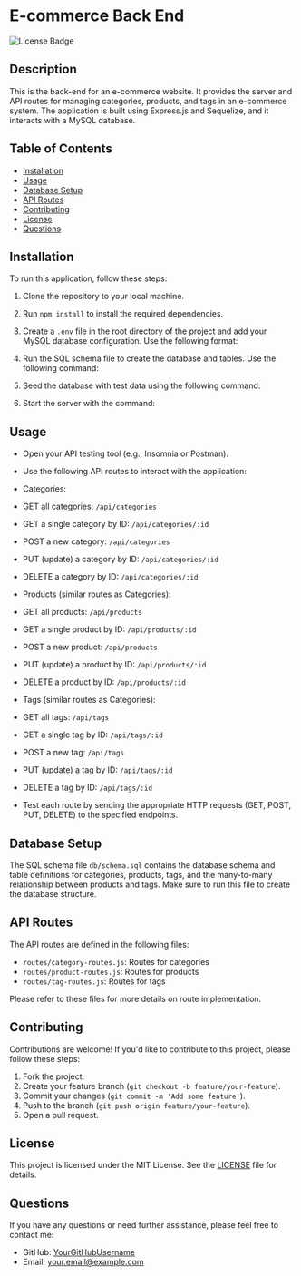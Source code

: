 # E-commerce Back End

![License Badge](https://img.shields.io/badge/license-MIT-blue)

## Description

This is the back-end for an e-commerce website. It provides the server and API routes for managing categories, products, and tags in an e-commerce system. The application is built using Express.js and Sequelize, and it interacts with a MySQL database.

## Table of Contents

- [Installation](#installation)
- [Usage](#usage)
- [Database Setup](#database-setup)
- [API Routes](#api-routes)
- [Contributing](#contributing)
- [License](#license)
- [Questions](#questions)

## Installation

To run this application, follow these steps:

1. Clone the repository to your local machine.

2. Run `npm install` to install the required dependencies.

3. Create a `.env` file in the root directory of the project and add your MySQL database configuration. Use the following format:


4. Run the SQL schema file to create the database and tables. Use the following command:


5. Seed the database with test data using the following command:


6. Start the server with the command:


## Usage

- Open your API testing tool (e.g., Insomnia or Postman).

- Use the following API routes to interact with the application:

- Categories:
 - GET all categories: `/api/categories`
 - GET a single category by ID: `/api/categories/:id`
 - POST a new category: `/api/categories`
 - PUT (update) a category by ID: `/api/categories/:id`
 - DELETE a category by ID: `/api/categories/:id`

- Products (similar routes as Categories):
 - GET all products: `/api/products`
 - GET a single product by ID: `/api/products/:id`
 - POST a new product: `/api/products`
 - PUT (update) a product by ID: `/api/products/:id`
 - DELETE a product by ID: `/api/products/:id`

- Tags (similar routes as Categories):
 - GET all tags: `/api/tags`
 - GET a single tag by ID: `/api/tags/:id`
 - POST a new tag: `/api/tags`
 - PUT (update) a tag by ID: `/api/tags/:id`
 - DELETE a tag by ID: `/api/tags/:id`

- Test each route by sending the appropriate HTTP requests (GET, POST, PUT, DELETE) to the specified endpoints.

## Database Setup

The SQL schema file `db/schema.sql` contains the database schema and table definitions for categories, products, tags, and the many-to-many relationship between products and tags. Make sure to run this file to create the database structure.

## API Routes

The API routes are defined in the following files:

- `routes/category-routes.js`: Routes for categories
- `routes/product-routes.js`: Routes for products
- `routes/tag-routes.js`: Routes for tags

Please refer to these files for more details on route implementation.

## Contributing

Contributions are welcome! If you'd like to contribute to this project, please follow these steps:

1. Fork the project.
2. Create your feature branch (`git checkout -b feature/your-feature`).
3. Commit your changes (`git commit -m 'Add some feature'`).
4. Push to the branch (`git push origin feature/your-feature`).
5. Open a pull request.

## License

This project is licensed under the MIT License. See the [LICENSE](LICENSE) file for details.

## Questions

If you have any questions or need further assistance, please feel free to contact me:

- GitHub: [YourGitHubUsername](https://github.com/YourGitHubUsername)
- Email: your.email@example.com
